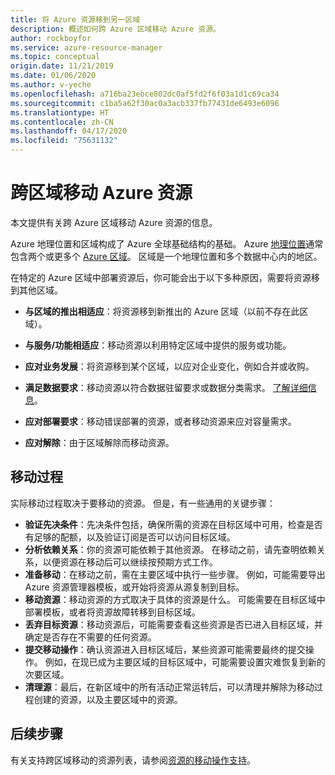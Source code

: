 ```yaml
---
title: 将 Azure 资源移到另一区域
description: 概述如何跨 Azure 区域移动 Azure 资源。
author: rockboyfor
ms.service: azure-resource-manager
ms.topic: conceptual
origin.date: 11/21/2019
ms.date: 01/06/2020
ms.author: v-yeche
ms.openlocfilehash: a716ba23ebce802dc0af5fd2f6f03a1d1c69ca34
ms.sourcegitcommit: c1ba5a62f30ac0a3acb337fb77431de6493e6096
ms.translationtype: HT
ms.contentlocale: zh-CN
ms.lasthandoff: 04/17/2020
ms.locfileid: "75631132"
---
```

# <a name="moving-azure-resources-across-regions"></a>跨区域移动 Azure 资源

本文提供有关跨 Azure 区域移动 Azure 资源的信息。

Azure 地理位置和区域构成了 Azure 全球基础结构的基础。 Azure [地理位置](https://azure.microsoft.com/global-infrastructure/geographies/)通常包含两个或更多个 [Azure 区域](https://www.azure.cn/home/features/products-by-region/)。 区域是一个地理位置和多个数据中心内的地区。 

<!--Not Avaialble on  and Availability Zones-->
<!--Not Available on containing Availability Zones, -->
<!--MOONCAKE: CORRECT ON https://azure.microsoft.com/global-infrastructure/geographies/-->

在特定的 Azure 区域中部署资源后，你可能会出于以下多种原因，需要将资源移到其他区域。

- **与区域的推出相适应**：将资源移到新推出的 Azure 区域（以前不存在此区域）。
- **与服务/功能相适应**：移动资源以利用特定区域中提供的服务或功能。
- **应对业务发展**：将资源移到某个区域，以应对企业变化，例如合并或收购。
    
    <!--Not Available on - **Align for proximity**: Move resources to a region local to your business.-->
    
- **满足数据要求**：移动资源以符合数据驻留要求或数据分类需求。 [了解详细信息](https://azure.microsoft.com/mediahandler/files/resourcefiles/achieving-compliant-data-residency-and-security-with-azure/Achieving_Compliant_Data_Residency_and_Security_with_Azure.pdf)。
    
    <!--MOONCAKE: CORRECT ON https://azure.microsoft.com/global-infrastructure/geographies/-->
    
- **应对部署要求**：移动错误部署的资源，或者移动资源来应对容量需求。 
- **应对解除**：由于区域解除而移动资源。

## <a name="move-process"></a>移动过程

实际移动过程取决于要移动的资源。 但是，有一些通用的关键步骤：

- **验证先决条件**：先决条件包括，确保所需的资源在目标区域中可用，检查是否有足够的配额，以及验证订阅是否可以访问目标区域。
- **分析依赖关系**：你的资源可能依赖于其他资源。 在移动之前，请先查明依赖关系，以便资源在移动后可以继续按预期方式工作。
- **准备移动**：在移动之前，需在主要区域中执行一些步骤。 例如，可能需要导出 Azure 资源管理器模板，或开始将资源从源复制到目标。
- **移动资源**：移动资源的方式取决于具体的资源是什么。 可能需要在目标区域中部署模板，或者将资源故障转移到目标区域。
- **丢弃目标资源**：移动资源后，可能需要查看这些资源是否已进入目标区域，并确定是否存在不需要的任何资源。
- **提交移动操作**：确认资源进入目标区域后，某些资源可能需要最终的提交操作。 例如，在现已成为主要区域的目标区域中，可能需要设置灾难恢复到新的次要区域。 
- **清理源**：最后，在新区域中的所有活动正常运转后，可以清理并解除为移动过程创建的资源，以及主要区域中的资源。

## <a name="next-steps"></a>后续步骤

有关支持跨区域移动的资源列表，请参阅[资源的移动操作支持](region-move-support.md)。

<!-- Update_Description: update meta properties, wording update, update link -->
<!--NEW.date: 12/09/2019-->
